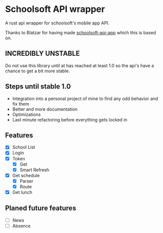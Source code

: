 # Schoolsoft API wrapper

A rust api wrapper for schoolsoft's mobile app API.

Thanks to Blatzar for having made [schoolsoft-api-app](https://github.com/Blatzar/schoolsoft-api-app) which this is based on.

## INCREDIBLY UNSTABLE
Do not use this library until at has reached at least 1.0 so the api's have a chance to get a bit more stable.

## Steps until stable 1.0
- Integration into a personal project of mine to find any odd behavior and fix them
- Better and more documentation
- Optimizations
- Last minute refactoring before everything gets locked in

## Features

- [x] School List
- [x] Login
- [x] Token
    - [x] Get
    - [x] Smart Refresh
- [x] Get schedule
    - [x] Parser
    - [x] Route
- [x] Get lunch

## Planed future features

- [ ] News
- [ ] Absence
